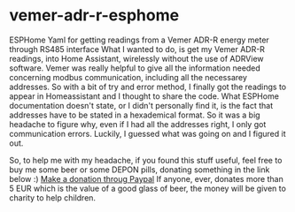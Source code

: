 # vemer-adr-r-esphome
ESPHome Yaml for getting readings from a Vemer ADR-R energy meter through RS485 interface
What I wanted to do, is get my Vemer ADR-R readings, into Home Assistant, wirelessly without the use of ADRView software.
Vemer was really helpful to give all the information needed concerning modbus communication, including all the necessarey addresses.
So with a bit of try and error method, I finally got the readings to appear in Homeassistant and I thought to share the code.
What ESPHome documentation doesn't state, or I didn't personally find it, is the fact that addresses have to be stated in a hexademical format.
So it was a big headache to figure why, even if I had all the addresses right, I only got communication errors.
Luckily, I guessed what was going on and I figured it out.

So, to help me with my headache, if you found this stuff useful, feel free to buy me some beer or some DEPON pills, donating something in the link below :) 
[Make a donation throug Paypal](https://www.paypal.com/donate/?hosted_button_id=TJHU3Q3FDJZAG)
If anyone, ever, donates more than 5 EUR which is the value of a good glass of beer, the money will be given to charity to help children.
